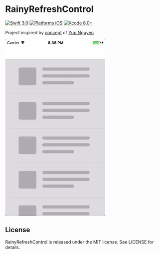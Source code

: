 # RainyRefreshControl

[![Swift 3.0](https://img.shields.io/badge/Swift-3.0-orange.svg?style=flat)](https://developer.apple.com/swift/)
[![Platforms iOS](https://img.shields.io/badge/Platforms-iOS-lightgray.svg?style=flat)](https://developer.apple.com/swift/)
[![Xcode 8.0+](https://img.shields.io/badge/Xcode-8.0+-blue.svg?style=flat)](https://developer.apple.com/swift/)

Project inspired by [concept](https://dribbble.com/shots/2242263--1-Pull-to-refresh-Freebie-Weather-Concept) of [Yup Nguyen](https://dribbble.com/yupnguyen)

![capture_umbrella_refresh](gif/umbrella_refresh.gif "capture_umbrella_refresh")

## License

RainyRefreshControl is released under the MIT license. See LICENSE for details.